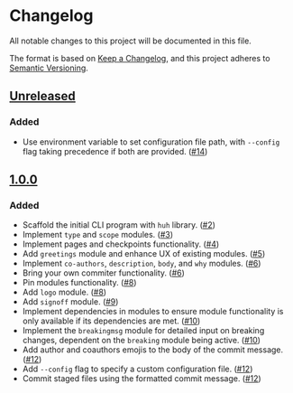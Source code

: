 # Changelog

All notable changes to this project will be documented in this file.

The format is based on [Keep a Changelog](https://keepachangelog.com/en/1.1.0/), and this project adheres to [Semantic Versioning](https://semver.org/spec/v2.0.0.html).

## [Unreleased]

### Added

- Use environment variable to set configuration file path, with `--config` flag taking precedence if both are provided. ([#14](https://github.com/nantli/goodcommit/pull/14))

## [1.0.0]

### Added

- Scaffold the initial CLI program with `huh` library. ([#2](https://github.com/nantli/goodcommit/pull/2))
- Implement `type` and `scope` modules. ([#3](https://github.com/nantli/goodcommit/pull/3))
- Implement pages and checkpoints functionality. ([#4](https://github.com/nantli/goodcommit/pull/4))
- Add `greetings` module and enhance UX of existing modules. ([#5](https://github.com/nantli/goodcommit/pull/5))
- Implement `co-authors`, `description`, `body`, and `why` modules. ([#6](https://github.com/nantli/goodcommit/pull/6))
- Bring your own commiter functionality. ([#6](https://github.com/nantli/goodcommit/pull/6))
- Pin modules functionality. ([#8](https://github.com/nantli/goodcommit/pull/8))
- Add `logo` module. ([#8](https://github.com/nantli/goodcommit/pull/8))
- Add `signoff` module. ([#9](https://github.com/nantli/goodcommit/pull/9))
- Implement dependencies in modules to ensure module functionality is only available if its dependencies are met. ([#10](https://github.com/nantli/goodcommit/pull/10))
- Implement the `breakingmsg` module for detailed input on breaking changes, dependent on the `breaking` module being active. ([#10](https://github.com/nantli/goodcommit/pull/10))
- Add author and coauthors emojis to the body of the commit message. ([#12](https://github.com/nantli/goodcommit/pull/12))
- Add `--config` flag to specify a custom configuration file. ([#12](https://github.com/nantli/goodcommit/pull/12))
- Commit staged files using the formatted commit message. ([#12](https://github.com/nantli/goodcommit/pull/12))

[unreleased]: https://github.com/nantli/goodcommit/compare/v1.0.0...HEAD
[1.0.0]: https://github.com/nantli/goodcommit/compare/v0.0.0...v1.0.0

